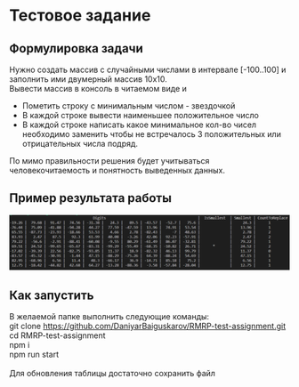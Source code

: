 # Тестовое задание
## Формулировка задачи
Нужно создать массив с случайными числами в интервале [-100..100] и заполнить ими двумерный массив 10х10.<br/>
Вывести массив в консоль в читаемом виде и<br/>
- Пометить строку с минимальным числом - звездочкой<br/>
- В каждой строке вывести наименьшее положительное число<br/>
- В каждой строке написать какое минимальное кол-во чисел необходимо заменить чтобы не встречалось 3 положительных или<br/>отрицательных числа подряд.<br/>

По мимо правильности решения будет учитываться человекочитаемость и понятность выведенных данных.<br/>

## Пример результата работы
![Alt text](/Example.png?raw=true "Example")

## Как запустить
В желаемой папке выполнить следующие команды:<br/>
git clone https://github.com/DaniyarBaiguskarov/RMRP-test-assignment.git <br/>
cd RMRP-test-assignment <br/>
npm i </br>
npm run start <br/>
<br/>
Для обновления таблицы достаточно сохранить файл

